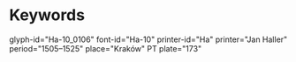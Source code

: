 # Keywords
glyph-id="Ha-10_0106"
font-id="Ha-10"
printer-id="Ha"
printer="Jan Haller"
period="1505–1525"
place="Kraków"
PT plate="173"
